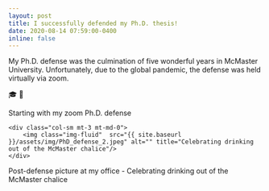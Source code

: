 ```yaml
---
layout: post
title: I successfully defended my Ph.D. thesis! 
date: 2020-08-14 07:59:00-0400
inline: false
---
```


My  Ph.D. defense was the culmination of five wonderful years in McMaster University. 
Unfortunately, due to the global pandemic, the defense was held virtually via zoom. 

:mortar_board: :champagne: 


<div class="row justify-content-sm-center">
    <div class="col-sm mt-3 mt-md-0">
        <img class="img-fluid" src="{{ site.baseurl }}/assets/img/PhD_defense_1.jpeg" alt="" title="Starting with my zoom Ph.D. defense"/>
    </div>
</div>  
<div class="caption">
    Starting with my zoom Ph.D. defense
</div>


<div class="row justify-content-sm-center">
    <div class="col-sm mt-3 mt-md-0">
        <img class="img-fluid" src="{{ site.baseurl }}/assets/img/PhD_defense_3.jpeg" alt="" title="Post-defense picture at my office"/>
    </div>
    
    <div class="col-sm mt-3 mt-md-0">
        <img class="img-fluid"  src="{{ site.baseurl }}/assets/img/PhD_defense_2.jpeg" alt="" title="Celebrating drinking out of the McMaster chalice"/>
    </div>
</div>
<div class="caption">
    Post-defense picture at my office - Celebrating drinking out of the McMaster chalice
</div>


<!--{% twitter https://twitter.com/psaltistha/status/1294632917260554241 %}
-->
